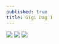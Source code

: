 ```yaml
---
published: true
title: Gigi Dag 1
---
```

![]({{site.baseurl}}/assets/gigi-dag-1-copy.jpg)
![]({{site.baseurl}}/assets/gigi-dag-2-copy.jpg)
![]({{site.baseurl}}/assets/gigi-dag-3-copy.jpg)
